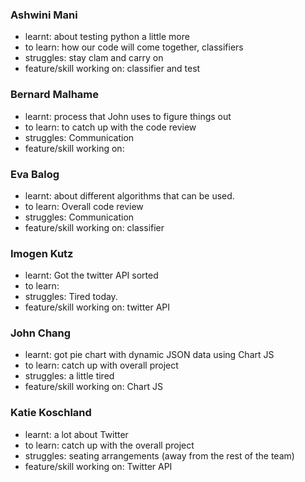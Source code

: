 ### Ashwini Mani
- learnt: about testing python a little more
- to learn: how our code will come together, classifiers
- struggles: stay clam and carry on
- feature/skill working on: classifier and test

### Bernard Malhame
- learnt: process that John uses to figure things out
- to learn: to catch up with the code review
- struggles: Communication
- feature/skill working on:

### Eva Balog
- learnt: about different algorithms that can be used.
- to learn: Overall code review
- struggles: Communication
- feature/skill working on: classifier

### Imogen Kutz
- learnt: Got the twitter API sorted
- to learn:
- struggles: Tired today.
- feature/skill working on: twitter API

### John Chang
- learnt: got pie chart with dynamic JSON data using Chart JS
- to learn: catch up with overall project
- struggles: a little tired
- feature/skill working on: Chart JS

### Katie Koschland
- learnt: a lot about Twitter
- to learn: catch up with the overall project
- struggles: seating arrangements (away from the rest of the team)
- feature/skill working on: Twitter API
